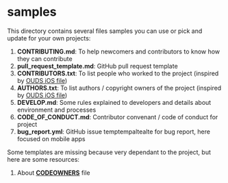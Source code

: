 # samples

This directory contains several files samples you can use or pick and update for your own projects:

1. **CONTRIBUTING.md**: To help newcomers and contributors to know how they can contribute
2. **pull_request_template.md**: GitHub pull request template
3. **CONTRIBUTORS.txt**: To list people who worked to the project (inspired by [OUDS iOS file](https://github.com/Orange-OpenSource/ouds-ios/blob/develop/.github/CONTRIBUTORS.txt))
4. **AUTHORS.txt**: To list authors / copyright owners of the project (inspired by [OUDS iOS file](https://github.com/Orange-OpenSource/ouds-ios/blob/develop/.github/AUTHORS.txt))
5. **DEVELOP.md**: Some rules explained to developers and details about environment and processes
6. **CODE_OF_CONDUCT.md**: Contributor convenant / code of conduct for project
7. **bug_report.yml**: GitHub issue temptempaltealte for bug report, here focused on mobile apps

Some templates are missing because very dependant to the project, but here are some resources:

1. About **[CODEOWNERS](https://docs.github.com/en/repositories/managing-your-repositorys-settings-and-features/customizing-your-repository/about-code-owners)** file
